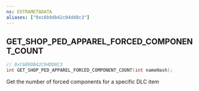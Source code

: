 ```yaml
---
ns: EXTRAMETADATA
aliases: ["0xc6b9db42c04dd8c3"]
---
```

## GET_SHOP_PED_APPAREL_FORCED_COMPONENT_COUNT

```c
// 0xC6B9DB42C04DD8C3
int GET_SHOP_PED_APPAREL_FORCED_COMPONENT_COUNT(int nameHash);
```

Get the number of forced components for a specific DLC item

